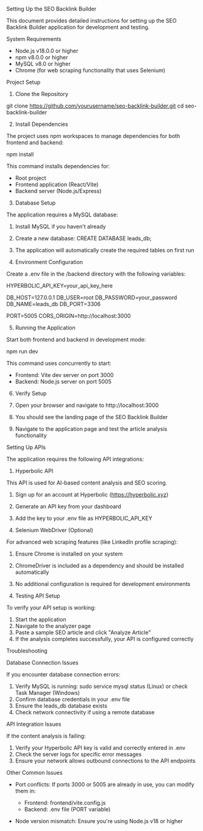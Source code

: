 Setting Up the SEO Backlink Builder

This document provides detailed instructions for setting up the SEO Backlink Builder application for development and testing.

System Requirements

- Node.js v18.0.0 or higher
- npm v8.0.0 or higher
- MySQL v8.0 or higher
- Chrome (for web scraping functionality that uses Selenium)

Project Setup

1. Clone the Repository

git clone https://github.com/yourusername/seo-backlink-builder.git
cd seo-backlink-builder

2. Install Dependencies

The project uses npm workspaces to manage dependencies for both frontend and backend:

npm install

This command installs dependencies for:
- Root project
- Frontend application (React/Vite)
- Backend server (Node.js/Express)

3. Database Setup

The application requires a MySQL database:

1. Install MySQL if you haven't already
2. Create a new database:
   CREATE DATABASE leads_db;
3. The application will automatically create the required tables on first run

4. Environment Configuration

Create a .env file in the /backend directory with the following variables:

HYPERBOLIC_API_KEY=your_api_key_here

DB_HOST=127.0.0.1
DB_USER=root
DB_PASSWORD=your_password
DB_NAME=leads_db
DB_PORT=3306

PORT=5005
CORS_ORIGIN=http://localhost:3000

5. Running the Application

Start both frontend and backend in development mode:

npm run dev

This command uses concurrently to start:
- Frontend: Vite dev server on port 3000
- Backend: Node.js server on port 5005

6. Verify Setup

1. Open your browser and navigate to http://localhost:3000
2. You should see the landing page of the SEO Backlink Builder
3. Navigate to the application page and test the article analysis functionality

Setting Up APIs

The application requires the following API integrations:

1. Hyperbolic API

This API is used for AI-based content analysis and SEO scoring.

1. Sign up for an account at Hyperbolic (https://hyperbolic.xyz)
2. Generate an API key from your dashboard
3. Add the key to your .env file as HYPERBOLIC_API_KEY

2. Selenium WebDriver (Optional)

For advanced web scraping features (like LinkedIn profile scraping):

1. Ensure Chrome is installed on your system
2. ChromeDriver is included as a dependency and should be installed automatically
3. No additional configuration is required for development environments

3. Testing API Setup

To verify your API setup is working:

1. Start the application
2. Navigate to the analyzer page
3. Paste a sample SEO article and click "Analyze Article"
4. If the analysis completes successfully, your API is configured correctly

Troubleshooting

Database Connection Issues

If you encounter database connection errors:

1. Verify MySQL is running: sudo service mysql status (Linux) or check Task Manager (Windows)
2. Confirm database credentials in your .env file
3. Ensure the leads_db database exists
4. Check network connectivity if using a remote database

API Integration Issues

If the content analysis is failing:

1. Verify your Hyperbolic API key is valid and correctly entered in .env
2. Check the server logs for specific error messages
3. Ensure your network allows outbound connections to the API endpoints

Other Common Issues

- Port conflicts: If ports 3000 or 5005 are already in use, you can modify them in:
  - Frontend: frontend/vite.config.js
  - Backend: .env file (PORT variable)

- Node version mismatch: Ensure you're using Node.js v18 or higher 